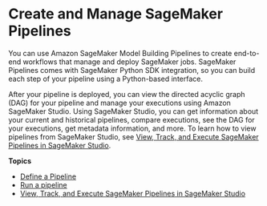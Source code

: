 # Create and Manage SageMaker Pipelines<a name="pipelines-build"></a>

You can use Amazon SageMaker Model Building Pipelines to create end\-to\-end workflows that manage and deploy SageMaker jobs\. SageMaker Pipelines comes with SageMaker Python SDK integration, so you can build each step of your pipeline using a Python\-based interface\. 

After your pipeline is deployed, you can view the directed acyclic graph \(DAG\) for your pipeline and manage your executions using Amazon SageMaker Studio\. Using SageMaker Studio, you can get information about your current and historical pipelines, compare executions, see the DAG for your executions, get metadata information, and more\. To learn how to view pipelines from SageMaker Studio, see [View, Track, and Execute SageMaker Pipelines in SageMaker Studio](pipelines-studio.md)\. 

**Topics**
+ [Define a Pipeline](define-pipeline.md)
+ [Run a pipeline](run-pipeline.md)
+ [View, Track, and Execute SageMaker Pipelines in SageMaker Studio](pipelines-studio.md)